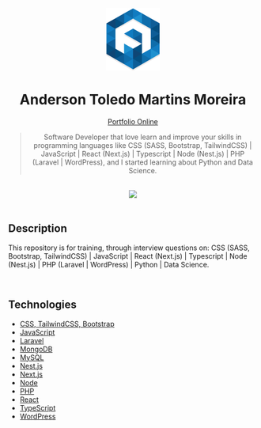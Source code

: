 <div align="center">
  <img src="readme/logo/favicon.png" />
  <h1>Anderson Toledo Martins Moreira</h1>
  <a href="http://www.atmm.dev" target="_blank">Portfolio Online</a>

> Software Developer that love learn and improve your skills in programming languages like CSS (SASS, Bootstrap, TailwindCSS) | JavaScript | React (Next.js) | Typescript | Node (Nest.js) | PHP (Laravel | WordPress), and I started learning about Python and Data Science.

</div>
<br >
<!-- References for Create budgets :: https://shields.io/category/build -->
<div align="center">
  <img src="https://img.shields.io/static/v1?label=Status&message=Development&color=tomato"/>
</div>

<br >

## Description

This repository is for training, through interview questions on: CSS (SASS, Bootstrap, TailwindCSS) | JavaScript | React (Next.js) | Typescript | Node (Nest.js) | PHP (Laravel | WordPress) | Python | Data Science.

<br >

## Technologies

- [CSS, TailwindCSS, Bootstrap](./technologies/css/README.md)
- [JavaScript](./technologies/javascript/README.md)
- [Laravel](./technologies/laravel/README.md)
- [MongoDB](./technologies/mongodb/README.md)
- [MySQL](./technologies/mysql/README.md)
- [Nest.js](./technologies/nestjs/README.md)
- [Next.js](./technologies/nextjs/README.md)
- [Node](./technologies/node/README.md)
- [PHP](./technologies/php/README.md)
- [React](./technologies/react/README.md)
- [TypeScript](./technologies/typescript/README.md)
- [WordPress](./technologies/wordpress/README.md)
